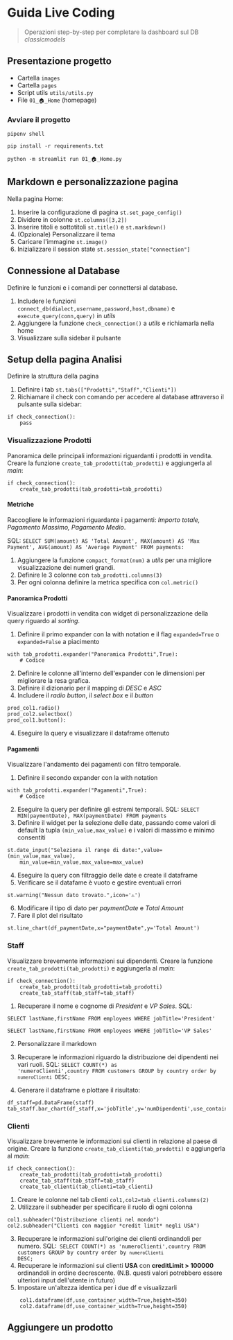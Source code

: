 # Guida Live Coding

>Operazioni step-by-step per completare la dashboard sul DB *classicmodels*

## Presentazione progetto
* Cartella ```images```
* Cartella ```pages```
* Script utils ```utils/utils.py```
* File ```01_🏠_Home``` (homepage)

### Avviare il progetto 

```pipenv shell```

```pip install -r requirements.txt```

```python -m streamlit run 01_🏠_Home.py```

## Markdown e personalizzazione pagina
Nella pagina Home:

1. Inserire la configurazione di pagina
	```st.set_page_config()```
2. Dividere in colonne ```st.columns([3,2])```
3. Inserire titoli e sottotitoli ```st.title()``` e ```st.markdown()```
4. (Opzionale) Personalizzare il tema
5. Caricare l'immagine ```st.image()```
6. Inizializzare il session state ```st.session_state["connection"]```

## Connessione al Database
Definire le funzioni e i comandi per connettersi al database.

1. Includere le funzioni ```connect_db(dialect,username,password,host,dbname)``` e ```execute_query(conn,query)``` in *utils*
2. Aggiungere la funzione ```check_connection()``` a *utils* e richiamarla nella home
3. Visualizzare sulla sidebar il pulsante

## Setup della pagina Analisi
Definire la struttura della pagina
1. Definire i tab ```st.tabs(["Prodotti","Staff","Clienti"])```
2. Richiamare il check con comando per accedere al database attraverso il pulsante sulla sidebar:
```
if check_connection():
	pass
```

### Visualizzazione Prodotti
Panoramica delle principali informazioni riguardanti i prodotti in vendita. Creare la funzione ```create_tab_prodotti(tab_prodotti)```
e aggiungerla al *main*:
```
if check_connection():
    create_tab_prodotti(tab_prodotti=tab_prodotti)
```

#### Metriche
Raccogliere le informazioni riguardante i pagamenti: *Importo totale, Pagamento Massimo, Pagamento Medio*.

SQL: ```SELECT SUM(amount) AS 'Total Amount', MAX(amount) AS 'Max Payment', AVG(amount) AS 'Average Payment' FROM payments:```

1. Aggiungere la funzione ```compact_format(num)``` a *utils* per una migliore visualizzazione dei numeri grandi.
2. Definire le 3 colonne con ```tab_prodotti.columns(3)```
3. Per ogni colonna definire la metrica specifica con ```col.metric()```

#### Panoramica Prodotti
Visualizzare i prodotti in vendita con widget di personalizzazione della query riguardo al *sorting*.
1. Definire il primo expander con la with notation e il flag `expanded=True` o `expanded=False` a piacimento
```
with tab_prodotti.expander("Panoramica Prodotti",True):
	# Codice
```
2. Definire le colonne all'interno dell'expander con le dimensioni per migliorare la resa grafica.
3. Definire il dizionario per il mapping di *DESC* e *ASC*
3. Includere il *radio button*, il *select box* e il *button*
```
prod_col1.radio()
prod_col2.selectbox()
prod_col1.button():
```
4. Eseguire la query e visualizzare il dataframe ottenuto

#### Pagamenti
Visualizzare l'andamento dei pagamenti con filtro temporale.

1. Definire il secondo expander con la with notation
```
with tab_prodotti.expander("Pagamenti",True):
	# Codice
```
2. Eseguire la query per definire gli estremi temporali. SQL: ```SELECT MIN(paymentDate), MAX(paymentDate) FROM payments```
3. Definire il widget per la selezione delle date, passando come valori di default la tupla ```(min_value,max_value)``` e i valori di massimo e minimo consentiti
```
st.date_input("Seleziona il range di date:",value=(min_value,max_value),
	min_value=min_value,max_value=max_value)
```
4. Eseguire la query con filtraggio delle date e create il dataframe
5. Verificare se il datafame è vuoto e gestire eventuali errori
```
st.warning("Nessun dato trovato.",icon='⚠️')
```
6. Modificare il tipo di dato per *paymentDate* e *Total Amount*
7. Fare il plot del risultato
```
st.line_chart(df_paymentDate,x="paymentDate",y='Total Amount')
```

### Staff
Visualizzare brevemente informazioni sui dipendenti. Creare la funzione ```create_tab_prodotti(tab_prodotti)```
e aggiungerla al *main*:
```
if check_connection():
    create_tab_prodotti(tab_prodotti=tab_prodotti)
    create_tab_staff(tab_staff=tab_staff)
```
1. Recuperare il nome e cognome di *President* e *VP Sales*. SQL: 
```
SELECT lastName,firstName FROM employees WHERE jobTitle='President'

SELECT lastName,firstName FROM employees WHERE jobTitle='VP Sales'
```
2. Personalizzare il markdown
3. Recuperare le informazioni riguardo la distribuzione dei dipendenti nei vari ruoli. SQL: 
<code>SELECT COUNT(*) as 'numeroClienti',country FROM customers GROUP by country order by `numeroClienti` DESC;</code>

4. Generare il dataframe e plottare il risultato:
```
df_staff=pd.DataFrame(staff)
tab_staff.bar_chart(df_staff,x='jobTitle',y='numDipendenti',use_container_width=True)
```

### Clienti
Visualizzare brevemente le informazioni sui clienti in relazione al paese di origine.
Creare la funzione ```create_tab_clienti(tab_prodotti)```
e aggiungerla al *main*:
```
if check_connection():
    create_tab_prodotti(tab_prodotti=tab_prodotti)
    create_tab_staff(tab_staff=tab_staff)
    create_tab_clienti(tab_clienti=tab_clienti)
```
1. Creare le colonne nel tab clienti ```col1,col2=tab_clienti.columns(2)```
2. Utilizzare il subheader per specificare il ruolo di ogni colonna
 ```
col1.subheader("Distribuzione clienti nel mondo")
col2.subheader("Clienti con maggior *credit limit* negli USA")
 ```
 3. Recuperare le informazioni sull'origine dei clienti ordinandoli per numero. SQL:<code>
 	SELECT COUNT(*) as 'numeroClienti',country FROM customers GROUP by country order by ``numeroClienti`` DESC;</code>
 4. Recuperare le informazioni sui clienti **USA** con **creditLimit > 100000** ordinandoli in ordine decrescente. (N.B. questi valori potrebbero essere ulteriori input dell'utente in futuro)
5. Impostare un'altezza identica per i due df e visualizzarli
```
	col1.dataframe(df,use_container_width=True,height=350)
	col2.dataframe(df,use_container_width=True,height=350)
```


## Aggiungere un prodotto